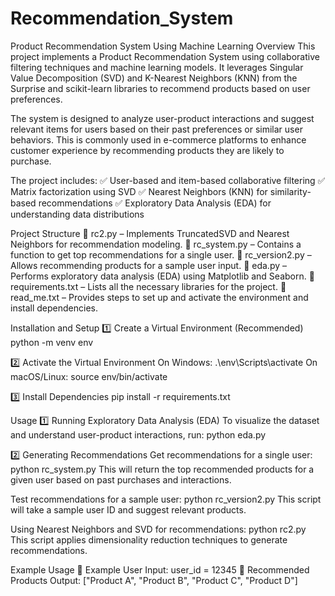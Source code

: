 # Recommendation_System

Product Recommendation System Using Machine Learning
Overview
This project implements a Product Recommendation System using collaborative filtering techniques and machine learning models. 
It leverages Singular Value Decomposition (SVD) and K-Nearest Neighbors (KNN) from the Surprise and scikit-learn libraries to recommend products based on user preferences.

The system is designed to analyze user-product interactions and suggest relevant items for users based on their past preferences or similar user behaviors. This is commonly used in e-commerce platforms to enhance customer experience by recommending products they are likely to purchase.

The project includes:
✅ User-based and item-based collaborative filtering
✅ Matrix factorization using SVD
✅ Nearest Neighbors (KNN) for similarity-based recommendations
✅ Exploratory Data Analysis (EDA) for understanding data distributions

Project Structure
📂 rc2.py – Implements TruncatedSVD and Nearest Neighbors for recommendation modeling.
📂 rc_system.py – Contains a function to get top recommendations for a single user.
📂 rc_version2.py – Allows recommending products for a sample user input.
📂 eda.py – Performs exploratory data analysis (EDA) using Matplotlib and Seaborn.
📂 requirements.txt – Lists all the necessary libraries for the project.
📂 read_me.txt – Provides steps to set up and activate the environment and install dependencies.

Installation and Setup
1️⃣ Create a Virtual Environment (Recommended)
python -m venv env

2️⃣ Activate the Virtual Environment
On Windows:
.\env\Scripts\activate
On macOS/Linux:
source env/bin/activate

3️⃣ Install Dependencies
pip install -r requirements.txt


Usage
1️⃣ Running Exploratory Data Analysis (EDA)
To visualize the dataset and understand user-product interactions, run:
python eda.py

2️⃣ Generating Recommendations
Get recommendations for a single user:
python rc_system.py
This will return the top recommended products for a given user based on past purchases and interactions.

Test recommendations for a sample user:
python rc_version2.py
This script will take a sample user ID and suggest relevant products.

Using Nearest Neighbors and SVD for recommendations:
python rc2.py
This script applies dimensionality reduction techniques to generate recommendations.

Example Usage
🔹 Example User Input:
user_id = 12345
🔹 Recommended Products Output:
["Product A", "Product B", "Product C", "Product D"]
